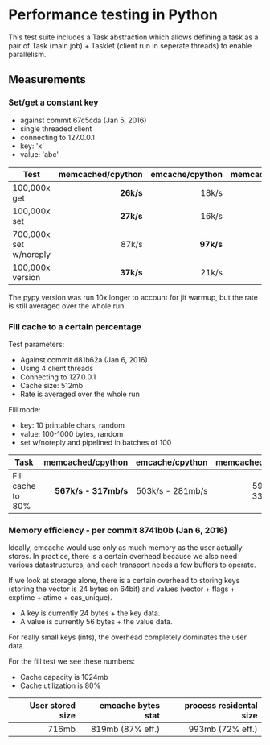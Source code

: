 # Performance testing in Python

This test suite includes a Task abstraction which allows defining a task as a
pair of Task (main job) + Tasklet (client run in seperate threads) to enable
parallelism.


## Measurements


### Set/get a constant key

* against commit 67c5cda (Jan 5, 2016)
* single threaded client
* connecting to 127.0.0.1
* key: 'x'
* value: 'abc'

| Test                   | memcached/cpython | emcache/cpython | memcached/pypy | emcache/pypy |
|------------------------|------------------:|----------------:|---------------:|-------------:|
| 100,000x get           | **26k/s**         | 18k/s           | **40k/s**      | 20k/s        |
| 100,000x set           | **27k/s**         | 16k/s           | **44k/s**      | 31k/s        |
| 700,000x set w/noreply | 87k/s             | **97k/s**       | **1225k/s**    | 87k/s        |
| 100,000x version       | **37k/s**         | 21k/s           | **54k/s**      | 33k/s        |

The pypy version was run 10x longer to account for jit warmup, but the rate is
still averaged over the whole run.


### Fill cache to a certain percentage

Test parameters:

* Against commit d81b62a (Jan 6, 2016)
* Using 4 client threads
* Connecting to 127.0.0.1
* Cache size: 512mb
* Rate is averaged over the whole run

Fill mode:

* key: 10 printable chars, random
* value: 100-1000 bytes, random
* set w/noreply and pipelined in batches of 100

| Task              | memcached/cpython     | emcache/cpython   | memcached/pypy   | emcache/pypy         |
|-------------------|----------------------:|------------------:|-----------------:|---------------------:|
| Fill cache to 80% | **567k/s - 317mb/s**  | 503k/s - 281mb/s  | 594k/s - 332mb/s | **614k/s - 343mb/s** |


### Memory efficiency - per commit 8741b0b (Jan 6, 2016)

Ideally, emcache would use only as much memory as the user actually stores. In
practice, there is a certain overhead because we also need various
datastructures, and each transport needs a few buffers to operate.

If we look at storage alone, there is a certain overhead to storing keys (storing the vector is 24 bytes on 64bit) and values (vector + flags + exptime + atime + cas_unique).

* A key is currently 24 bytes + the key data.
* A value is currently 56 bytes + the value data.

For really small keys (ints), the overhead completely dominates the user data.

For the fill test we see these numbers:

* Cache capacity is 1024mb
* Cache utilization is 80%

| User stored size | emcache bytes stat | process residental size |
|-----------------:|-------------------:|------------------------:|
| 716mb            | 819mb (87% eff.)   | 993mb (72% eff.)        |
